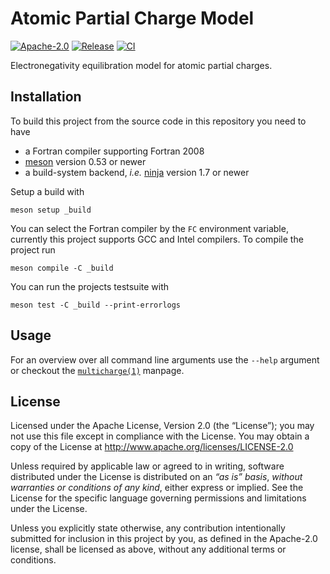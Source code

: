 # Atomic Partial Charge Model

[![Apache-2.0](https://img.shields.io/github/license/grimme-lab/multicharge)](LICENSE)
[![Release](https://img.shields.io/github/v/release/grimme-lab/multicharge)](https://github.com/grimme-lab/multicharge/releases/latest)
[![CI](https://github.com/grimme-lab/multicharge/workflows/CI/badge.svg)](https://github.com/grimme-lab/multicharge/actions)

Electronegativity equilibration model for atomic partial charges.


## Installation

To build this project from the source code in this repository you need to have
- a Fortran compiler supporting Fortran 2008
- [meson](https://mesonbuild.com) version 0.53 or newer
- a build-system backend, *i.e.* [ninja](https://ninja-build.org) version 1.7 or newer

Setup a build with

```
meson setup _build
```

You can select the Fortran compiler by the `FC` environment variable, currently this project supports GCC and Intel compilers.
To compile the project run

```
meson compile -C _build
```

You can run the projects testsuite with

```
meson test -C _build --print-errorlogs
```


## Usage

For an overview over all command line arguments use the ``--help`` argument or checkout the [``multicharge(1)``](man/multicharge.1.adoc) manpage.


## License

Licensed under the Apache License, Version 2.0 (the “License”);
you may not use this file except in compliance with the License.
You may obtain a copy of the License at
http://www.apache.org/licenses/LICENSE-2.0

Unless required by applicable law or agreed to in writing, software
distributed under the License is distributed on an *“as is” basis*,
*without warranties or conditions of any kind*, either express or implied.
See the License for the specific language governing permissions and
limitations under the License.

Unless you explicitly state otherwise, any contribution intentionally
submitted for inclusion in this project by you, as defined in the
Apache-2.0 license, shall be licensed as above, without any additional
terms or conditions.
